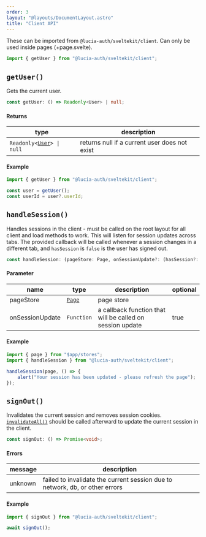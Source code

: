```yaml
---
order: 3
layout: "@layouts/DocumentLayout.astro"
title: "Client API"
---
```


These can be imported from `@lucia-auth/sveltekit/client`. Can only be used inside pages (+page.svelte).

```ts
import { getUser } from "@lucia-auth/sveltekit/client";
```

## `getUser()`

Gets the current user.

```ts
const getUser: () => Readonly<User> | null;
```

#### Returns

| type                                                              | description                                   |
| ----------------------------------------------------------------- | --------------------------------------------- |
| `Readonly<`[`User`](/reference/types/lucia-types#user)`> \| null` | returns null if a current user does not exist |

#### Example

```ts
import { getUser } from "@lucia-auth/sveltekit/client";

const user = getUser();
const userId = user?.userId;
```

## `handleSession()`

Handles sessions in the client - must be called on the root layout for all client and load methods to work. This will listen for session updates across tabs. The provided callback will be called whenever a session changes in a different tab, and `hasSession` is `false` is the user has signed out.

```ts
const handleSession: (pageStore: Page, onSessionUpdate?: (hasSession?: boolean) => void) => void;
```

#### Parameter

| name            | type                                                          | description                                               | optional |
| --------------- | ------------------------------------------------------------- | --------------------------------------------------------- | -------- |
| pageStore       | [`Page`](https://kit.svelte.dev/docs/types#sveltejs-kit-page) | page store                                                |          |
| onSessionUpdate | `Function`                                                    | a callback function that will be called on session update | true     |

#### Example

```ts
import { page } from "$app/stores";
import { handleSession } from "@lucia-auth/sveltekit/client";

handleSession(page, () => {
	alert("Your session has been updated - please refresh the page");
});
```

## `signOut()`

Invalidates the current session and removes session cookies. [`invalidateAll()`](https://kit.svelte.dev/docs/modules#$app-navigation-invalidateall) should be called afterward to update the current session in the client.

```ts
const signOut: () => Promise<void>;
```

#### Errors

| message | description                                                                  |
| ------- | ---------------------------------------------------------------------------- |
| unknown | failed to invalidate the current session due to network, db, or other errors |

#### Example

```ts
import { signOut } from "@lucia-auth/sveltekit/client";

await signOut();
```
